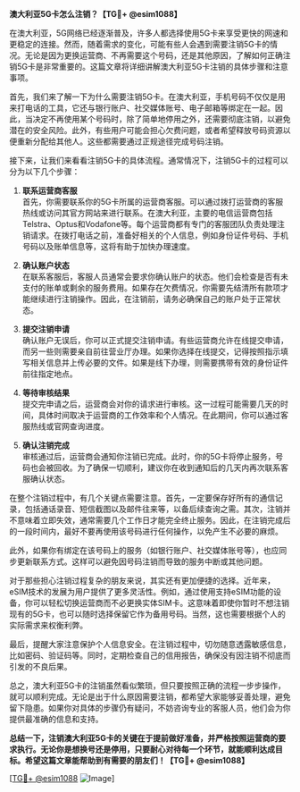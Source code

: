 **澳大利亚5G卡怎么注销？【TG💪+ @esim1088】**

在澳大利亚，5G网络已经逐渐普及，许多人都选择使用5G卡来享受更快的网速和更稳定的连接。然而，随着需求的变化，可能有些人会遇到需要注销5G卡的情况。无论是因为更换运营商、不再需要这个号码，还是其他原因，了解如何正确注销5G卡是非常重要的。这篇文章将详细讲解澳大利亚5G卡注销的具体步骤和注意事项。

首先，我们来了解一下为什么需要注销5G卡。在澳大利亚，手机号码不仅仅是用来打电话的工具，它还与银行账户、社交媒体账号、电子邮箱等绑定在一起。因此，当决定不再使用某个号码时，除了简单地停用之外，还需要彻底注销，以避免潜在的安全风险。此外，有些用户可能会担心欠费问题，或者希望释放号码资源以便重新分配给其他人。这些都需要通过正规途径完成号码注销。

接下来，让我们来看看注销5G卡的具体流程。通常情况下，注销5G卡的过程可以分为以下几个步骤：

1. **联系运营商客服**  
   首先，你需要联系你的5G卡所属的运营商客服。可以通过拨打运营商的客服热线或访问其官方网站来进行联系。在澳大利亚，主要的电信运营商包括Telstra、Optus和Vodafone等。每个运营商都有专门的客服团队负责处理注销请求。在拨打电话之前，准备好相关的个人信息，例如身份证件号码、手机号码以及账单信息等，这将有助于加快办理速度。

2. **确认账户状态**  
   在联系客服后，客服人员通常会要求你确认账户的状态。他们会检查是否有未支付的账单或剩余的服务费用。如果存在欠费情况，你需要先结清所有款项才能继续进行注销操作。因此，在注销前，请务必确保自己的账户处于正常状态。

3. **提交注销申请**  
   确认账户无误后，你可以正式提交注销申请。有些运营商允许在线提交申请，而另一些则需要亲自前往营业厅办理。如果你选择在线提交，记得按照指示填写相关信息并上传必要的文件。如果是线下办理，则需要携带有效的身份证件前往指定地点。

4. **等待审核结果**  
   提交完申请之后，运营商会对你的请求进行审核。这一过程可能需要几天的时间，具体时间取决于运营商的工作效率和个人情况。在此期间，你可以通过客服热线或官网查询进度。

5. **确认注销完成**  
   审核通过后，运营商会通知你注销已完成。此时，你的5G卡将停止服务，号码也会被回收。为了确保一切顺利，建议你在收到通知后的几天内再次联系客服确认状态。

在整个注销过程中，有几个关键点需要注意。首先，一定要保存好所有的通信记录，包括通话录音、短信截图以及邮件往来等，以备后续查询之需。其次，注销并不意味着立即失效，通常需要几个工作日才能完全终止服务。因此，在注销完成后的一段时间内，最好不要再使用该号码进行任何操作，以免产生不必要的麻烦。

此外，如果你有绑定在该号码上的服务（如银行账户、社交媒体账号等），也应同步更新联系方式。这样可以避免因号码注销而导致的服务中断或其他问题。

对于那些担心注销过程复杂的朋友来说，其实还有更加便捷的选择。近年来，eSIM技术的发展为用户提供了更多灵活性。例如，通过使用支持eSIM功能的设备，你可以轻松切换运营商而不必更换实体SIM卡。这意味着即使你暂时不想注销现有的5G卡，也可以随时选择保留它作为备用号码。当然，这也需要根据个人的实际需求来权衡利弊。

最后，提醒大家注意保护个人信息安全。在注销过程中，切勿随意透露敏感信息，比如密码、验证码等。同时，定期检查自己的信用报告，确保没有因注销不彻底而引发的不良后果。

总之，澳大利亚5G卡的注销虽然看似繁琐，但只要按照正确的流程一步步操作，就可以顺利完成。无论是出于什么原因需要注销，都希望大家能够妥善处理，避免留下隐患。如果你对具体的步骤仍有疑问，不妨咨询专业的客服人员，他们会为你提供最准确的信息和支持。

**总结一下，注销澳大利亚5G卡的关键在于提前做好准备，并严格按照运营商的要求执行。无论你是想换号还是停用，只要耐心对待每一个环节，就能顺利达成目标。希望这篇文章能帮助到有需要的朋友们！【TG💪+ @esim1088】**

[[TG💪+ @esim1088](https://t.me/s/esim1088) ![Image](https://i.postimg.cc/4NQfJmqS/Snipaste-2025-05-13-00-14-12.png)]